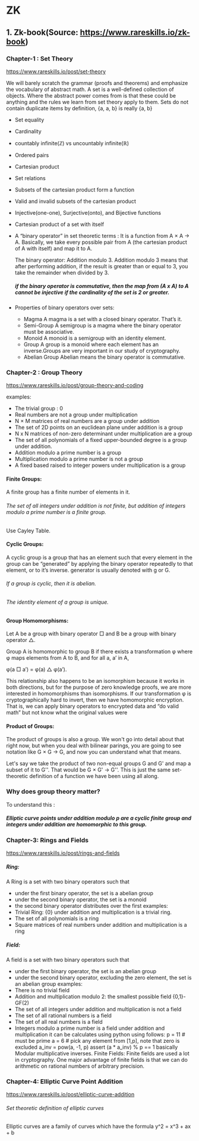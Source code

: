 # ZK
## 1. Zk-book(Source: https://www.rareskills.io/zk-book)
### Chapter-1 : Set Theory
https://www.rareskills.io/post/set-theory

We will barely scratch the grammar (proofs and theorems) and emphasize the vocabulary of abstract math.
A set is a well-defined collection of objects. Where the abstract power comes from is that these could be anything and the rules we learn from set theory apply to them.
Sets do not contain duplicate items by definition, {a, a, b} is really {a, b}
* Set equality
* Cardinality
* countably infinite(ℤ) vs uncountably infinite(ℝ)
* Ordered pairs
* Cartesian product
* Set relations
* Subsets of the cartesian product form a function
* Valid and invalid subsets of the cartesian product
* Injective(one-one), Surjective(onto), and Bijective functions
* Cartesian product of a set with itself
* A “binary operator” in set theoretic terms : It is a function from A × A → A. Basically, we take every possible pair from A (the cartesian product of A with itself) and map it to A.

  The binary operator: Addition modulo 3.
  Addition modulo 3 means that after performing addition, if the result is greater than or equal to 3, you take the remainder when divided by 3.
  ##### if the binary operator is commutative, then the map from (A x A) to A cannot be injective if the cardinality of the set is 2 or greater.
* Properties of binary operators over sets:
    * Magma
      A magma is a set with a closed binary operator. That’s it.
    * Semi-Group
      A semigroup is a magma where the binary operator must be associative.
    * Monoid
      A monoid is a semigroup with an identity element.
    * Group
      A group is a monoid where each element has an inverse.Groups are very important in our study of cryptography.
    * Abelian Group
      Abelian means the binary operator is commutative.

### Chapter-2 : Group Theory
https://www.rareskills.io/post/group-theory-and-coding

examples:
* The trivial group : 0
* Real numbers are not a group under multiplication
* N × M matrices of real numbers are a group under addition
* The set of 2D points on an euclidean plane under addition is a group
* N x N matrices of non-zero determinant under multiplication are a group
* The set of all polynomials of a fixed upper-bounded degree is a group under addition.
* Addition modulo a prime number is a group
* Multiplication modulo a prime number is not a group
* A fixed based raised to integer powers under multiplication is a group
#### Finite Groups:
A finite group has a finite number of elements in it.
###### The set of all integers under addition is not finite, but addition of integers modulo a prime number is a finite group.
Use Cayley Table.
#### Cyclic Groups:
A cyclic group is a group that has an element such that every element in the group can be “generated” by applying the binary operator repeatedly to that element, or to it’s inverse.
generator is usually denoted with g or G.
###### If a group is cyclic, then it is abelian.
###### The identity element of a group is unique.
#### Group Homomorphisms:
Let A be a group with binary operator □ and B be a group with binary operator △.

Group A is homomorphic to group B if there exists a transformation φ where φ maps elements from A to B, and for all a, a’ in A, 

φ(a □ a’) = φ(a) △ φ(a’).

This relationship also happens to be an isomorphism because it works in both directions, but for the purpose of zero knowledge proofs, we are more interested in homomorphisms than isomorphisms.
If our transformation φ is cryptographically hard to invert, then we have homomorphic encryption. That is, we can apply binary operators to encrypted data and “do valid math” but not know what the original values were
#### Product of Groups:
The product of groups is also a group. We won't go into detail about that right now, but when you deal with bilinear parings, you are going to see notation like G × G → G, and now you can understand what that means.

Let's say we take the product of two non-equal groups G and G' and map a subset of it to G''. That would be G × G' → G''. This is just the same set-theoretic definition of a function we have been using all along.

### Why does group theory matter?
To understand this :
##### Elliptic curve points under addition modulo p are a cyclic finite group and integers under addition are homomorphic to this group. 

### Chapter-3: Rings and Fields
https://www.rareskills.io/post/rings-and-fields

##### Ring:
A Ring is a set with two binary operators such that
* under the first binary operator, the set is a abelian group
* under the second binary operator, the set is a monoid
* the second binary operator distributes over the first
examples:
* Trivial Ring: {0} under addition and multiplication is a trivial ring.
* The set of all polynomials is a ring
* Square matrices of real numbers under addition and multiplication is a ring
##### Field:
A field is a set with two binary operators such that
* under the first binary operator, the set is an abelian group
* under the second binary operator, excluding the zero element, the set is an abelian group
examples:
* There is no trivial field
* Addition and multiplication modulo 2: the smallest possible field {0,1}-GF(2)
* The set of all integers under addition and multiplication is not a field
* The set of all rational numbers is a field
* The set of all real numbers is a field
* Integers modulo a prime number is a field under addition and multiplication
it can be calculates using python using follows:
p = 11 # must be prime
a = 6 # pick any element from [1,p], note that zero is excluded
a_inv = pow(a, -1, p)
assert (a * a_inv) % p == 1
basically Modular multiplicative inverses.
Finite Fields:
Finite fields are used a lot in cryptography. One major advantage of finite fields is that we can do arithmetic on rational numbers of arbitrary precision.
### Chapter-4: Elliptic Curve Point Addition
https://www.rareskills.io/post/elliptic-curve-addition

###### Set theoretic definition of elliptic curves
Elliptic curves are a family of curves which have the formula
y^2 = x^3 + ax + b
